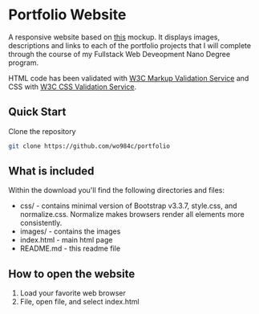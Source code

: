 # Portfolio Website

A responsive website based on [this](https://storage.googleapis.com/supplemental_media/udacityu/2655898586/design-mockup-portfolio.pdf) mockup. It displays images, descriptions and links to each of the portfolio projects that I will complete through the course of my Fullstack Web Deveopment Nano Degree program.

HTML code has been validated with [W3C Markup Validation Service](https://validator.w3.org/#validate_by_input) and CSS with [W3C CSS Validation Service](https://jigsaw.w3.org/css-validator/#validate_by_input).

## Quick Start

Clone the repository
``` sh
git clone https://github.com/wo984c/portfolio
```

## What is included

Within the download you'll find the following directories and files:

* css/ - contains minimal version of Bootstrap v3.3.7, style.css, and normalize.css. Normalize makes browsers render all elements more consistently.
* images/ - contains the images
* index.html - main html page
* README.md - this readme file

## How to open the website

1. Load your favorite web browser
1. File, open file, and select index.html